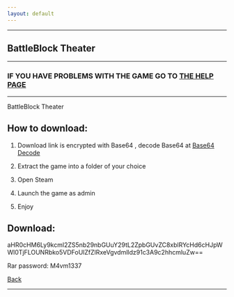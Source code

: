 ```yaml
---
layout: default
---
```


* * *

## BattleBlock Theater

* * *

### IF YOU HAVE PROBLEMS WITH THE GAME GO TO [THE HELP PAGE](/games/help.md)

* * *

BattleBlock Theater

## How to download:

1. Download link is encrypted with Base64 , decode Base64 at [Base64 Decode](../b64/base64.html)

2. Extract the game into a folder of your choice

3. Open Steam

4. Launch the game as admin

5. Enjoy

## Download:

aHR0cHM6Ly9kcml2ZS5nb29nbGUuY29tL2ZpbGUvZC8xblRYcHd6cHJpWWl0TjFLOUNRbko5VDFoUlZfZlRxeVgvdmlldz91c3A9c2hhcmluZw==

Rar password: M4vm1337

[Back](https://m4vmcvrk.github.io/)

* * *